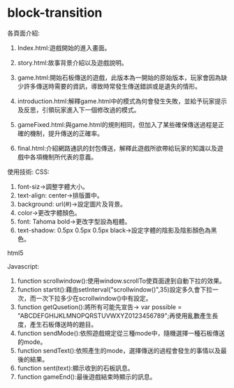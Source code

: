 # block-transition
各頁面介紹:
1.	Index.html:遊戲開始的進入畫面。

2.	story.html:故事背景介紹以及遊戲說明。

3.	game.html:開始石板傳送的遊戲，此版本為一開始的原始版本，玩家會因為缺少許多傳送時需要的資訊，導致時常發生傳送錯誤或是遺失的情形。

4.	introduction.html:解釋game.html中的模式為何會發生失敗，並給予玩家提示及反思，引領玩家進入下一個修改過的模式。

5.	gameFixed.html:與game.html的規則相同，但加入了某些確保傳送過程是正確的機制，提升傳送的正確率。

6.	final.html:介紹網路通訊的封包傳送，解釋此遊戲所欲帶給玩家的知識以及遊戲中各項機制所代表的意義。







使用技術:
CSS: 
1.	font-siz->調整字體大小。
2.	text-align: center->排版置中。
3.	background: url(#)->設定圖片及背景。
4.	color->更改字體顏色。
5.	font: Tahoma bold->更改字型設為粗體。
6.	text-shadow: 0.5px 0.5px 0.5px black->設定字體的陰影及陰影顏色為黑色。

html5

Javascript:
1.	function scrollwindow():使用window.scrollTo使頁面達到自動下拉的效果。
2.	function startit():藉由setInterval("scrollwindow()",35)設定多久會下拉一次，而一次下拉多少在scrollwindow()中有設定。
3.	function getQusetion():將所有可能先宣告-> var possible = "ABCDEFGHIJKLMNOPQRSTUVWXYZ0123456789";再使用亂數產生長度，產生石板傳送時的題目。
4.	function sendMode():依照遊戲規定從三種mode中，隨機選擇一種石板傳送的mode。
5.	function sendText():依照產生的mode，選擇傳送的過程會發生的事情以及最後的結果。
6.	function sent(text):顯示收到的石板訊息。
7.	function gameEnd():最後遊戲結束時顯示的訊息。

